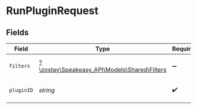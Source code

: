 # RunPluginRequest


## Fields

| Field                                                                          | Type                                                                           | Required                                                                       | Description                                                                    |
| ------------------------------------------------------------------------------ | ------------------------------------------------------------------------------ | ------------------------------------------------------------------------------ | ------------------------------------------------------------------------------ |
| `filters`                                                                      | [?\zostay\Speakeasy_API\Models\Shared\Filters](../../models/shared/Filters.md) | :heavy_minus_sign:                                                             | The filter to apply to the query.                                              |
| `pluginID`                                                                     | *string*                                                                       | :heavy_check_mark:                                                             | The ID of the plugin to run.                                                   |